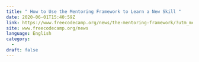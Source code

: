 ```yaml
---
title: " How to Use the Mentoring Framework to Learn a New Skill "
date: 2020-06-01T15:40:59Z
link: https://www.freecodecamp.org/news/the-mentoring-framework/?utm_medium=RSS&utm_source=news.12bit.vn
site: www.freecodecamp.org/news
language: English
category:
  -   
draft: false
---
```

